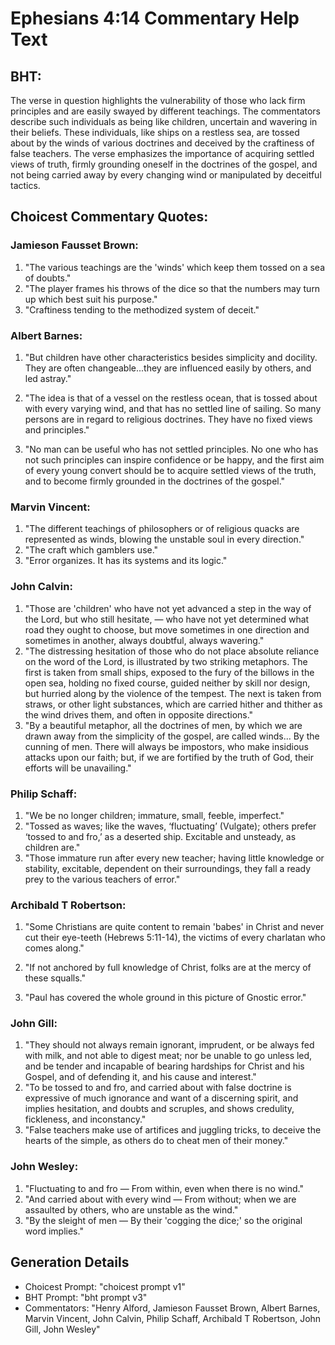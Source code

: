# Ephesians 4:14 Commentary Help Text

## BHT:
The verse in question highlights the vulnerability of those who lack firm principles and are easily swayed by different teachings. The commentators describe such individuals as being like children, uncertain and wavering in their beliefs. These individuals, like ships on a restless sea, are tossed about by the winds of various doctrines and deceived by the craftiness of false teachers. The verse emphasizes the importance of acquiring settled views of truth, firmly grounding oneself in the doctrines of the gospel, and not being carried away by every changing wind or manipulated by deceitful tactics.

## Choicest Commentary Quotes:
### Jamieson Fausset Brown:
1. "The various teachings are the 'winds' which keep them tossed on a sea of doubts."
2. "The player frames his throws of the dice so that the numbers may turn up which best suit his purpose."
3. "Craftiness tending to the methodized system of deceit."

### Albert Barnes:
1. "But children have other characteristics besides simplicity and docility. They are often changeable...they are influenced easily by others, and led astray." 

2. "The idea is that of a vessel on the restless ocean, that is tossed about with every varying wind, and that has no settled line of sailing. So many persons are in regard to religious doctrines. They have no fixed views and principles." 

3. "No man can be useful who has not settled principles. No one who has not such principles can inspire confidence or be happy, and the first aim of every young convert should be to acquire settled views of the truth, and to become firmly grounded in the doctrines of the gospel."

### Marvin Vincent:
1. "The different teachings of philosophers or of religious quacks are represented as winds, blowing the unstable soul in every direction." 
2. "The craft which gamblers use."
3. "Error organizes. It has its systems and its logic."

### John Calvin:
1. "Those are 'children' who have not yet advanced a step in the way of the Lord, but who still hesitate, — who have not yet determined what road they ought to choose, but move sometimes in one direction and sometimes in another, always doubtful, always wavering."
2. "The distressing hesitation of those who do not place absolute reliance on the word of the Lord, is illustrated by two striking metaphors. The first is taken from small ships, exposed to the fury of the billows in the open sea, holding no fixed course, guided neither by skill nor design, but hurried along by the violence of the tempest. The next is taken from straws, or other light substances, which are carried hither and thither as the wind drives them, and often in opposite directions."
3. "By a beautiful metaphor, all the doctrines of men, by which we are drawn away from the simplicity of the gospel, are called winds... By the cunning of men. There will always be impostors, who make insidious attacks upon our faith; but, if we are fortified by the truth of God, their efforts will be unavailing."

### Philip Schaff:
1. "We be no longer children; immature, small, feeble, imperfect."
2. "Tossed as waves; like the waves, ‘fluctuating’ (Vulgate); others prefer ‘tossed to and fro,’ as a deserted ship. Excitable and unsteady, as children are."
3. "Those immature run after every new teacher; having little knowledge or stability, excitable, dependent on their surroundings, they fall a ready prey to the various teachers of error."

### Archibald T Robertson:
1. "Some Christians are quite content to remain 'babes' in Christ and never cut their eye-teeth (Hebrews 5:11-14), the victims of every charlatan who comes along." 

2. "If not anchored by full knowledge of Christ, folks are at the mercy of these squalls." 

3. "Paul has covered the whole ground in this picture of Gnostic error."

### John Gill:
1. "They should not always remain ignorant, imprudent, or be always fed with milk, and not able to digest meat; nor be unable to go unless led, and be tender and incapable of bearing hardships for Christ and his Gospel, and of defending it, and his cause and interest."
2. "To be tossed to and fro, and carried about with false doctrine is expressive of much ignorance and want of a discerning spirit, and implies hesitation, and doubts and scruples, and shows credulity, fickleness, and inconstancy."
3. "False teachers make use of artifices and juggling tricks, to deceive the hearts of the simple, as others do to cheat men of their money."

### John Wesley:
1. "Fluctuating to and fro — From within, even when there is no wind." 
2. "And carried about with every wind — From without; when we are assaulted by others, who are unstable as the wind." 
3. "By the sleight of men — By their 'cogging the dice;' so the original word implies."


## Generation Details
- Choicest Prompt: "choicest prompt v1"
- BHT Prompt: "bht prompt v3"
- Commentators: "Henry Alford, Jamieson Fausset Brown, Albert Barnes, Marvin Vincent, John Calvin, Philip Schaff, Archibald T Robertson, John Gill, John Wesley"
